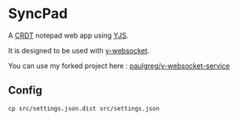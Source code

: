 # SyncPad

A [CRDT](https://en.wikipedia.org/wiki/Conflict-free_replicated_data_type) notepad web app using [YJS](https://docs.yjs.dev/).

It is designed to be used with [y-websocket](https://www.npmjs.com/package/y-websocket).

You can use my forked project here : [paulgreg/y-websocket-service](https://github.com/paulgreg/y-websocket-service)


## Config

`cp src/settings.json.dist src/settings.json`
